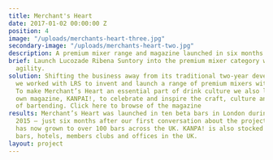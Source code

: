 ```yaml
---
title: Merchant's Heart
date: 2017-01-02 00:00:00 Z
position: 4
image: "/uploads/merchants-heart-three.jpg"
secondary-image: "/uploads/merchants-heart-two.jpg"
description: A premium mixer range and magazine launched in six months
brief: Launch Lucozade Ribena Suntory into the premium mixer category with style and
  agility.
solution: Shifting the business away from its traditional two-year development cycles,
  we worked with LRS to invent and launch a range of premium mixers within six months.
  To make Merchant’s Heart an essential part of drink culture we also launched it’s
  own magazine, KANPAI!, to celebrate and inspire the craft, culture and artistry
  of bartending. Click here to browse of the magazine
results: Merchant’s Heart was launched in ten beta bars in London during December
  2015 – just six months after our first conversation about the project, and this
  has now grown to over 100 bars across the UK. KANPA! is also stocked in over 300
  bars, hotels, members clubs and offices in the UK.
layout: project
---
```


